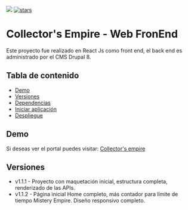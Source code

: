![](https://visitor-badge.glitch.me/badge?page_id=EnrageStudio.Collectors-Web)
[![stars](https://img.shields.io/github/stars/EnrageStudio/Collectors-Web)](https://github.com/EnrageStudio/Collectors-Web)

# Collector's Empire - Web FronEnd

Este proyecto fue realizado en React Js como front end, el back end es administrado por el CMS Drupal 8.

## Tabla de contenido

-   [Demo](#demo)
-   [Versiones](#versiones)
-   [Dependencias](#dependencias)
-   [Iniciar aplicación](#iniciar-aplicación)
-   [Despliegue](#despliegue)

## Demo

Si deseas ver el portal puedes visitar: [Collector's empire](www.collectors-empire.com)

## Versiones

-   v1.1.1  -   Proyecto con maquetación inicial, estructura completa, renderizado de las APIs.
-   v1.1.2  -   Página inicial Home completo, más contador para límite de tiempo Mistery Empire. Diseño responsivo completo.


